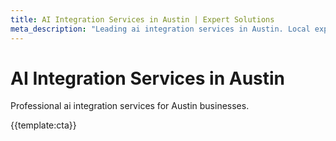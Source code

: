 ```yaml
---
title: AI Integration Services in Austin | Expert Solutions
meta_description: "Leading ai integration services in Austin. Local expertise, proven results, competitive rates."
---
```


# AI Integration Services in Austin

Professional ai integration services for Austin businesses.

{{template:cta}}
